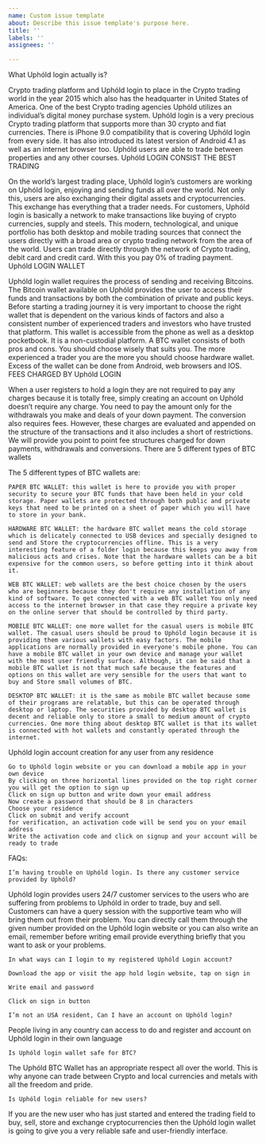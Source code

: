 ```yaml
---
name: Custom issue template
about: Describe this issue template's purpose here.
title: ''
labels: ''
assignees: ''

---
```


What Uphóld login actually is?

Crypto trading platform and Uphóld login to place in the Crypto  trading world in the year 2015 which also has the headquarter in United States of America. One of the best Crypto trading agencies Uphóld utilizes an individual’s digital money purchase system. Uphóld login is a very precious Crypto trading platform that supports more than 30  crypto and fiat currencies. There is iPhone 9.0 compatibility that is covering Uphóld login from every side. It has also introduced its latest version of  Android 4.1 as well as an internet browser too. Uphóld users are able to trade between properties and any other courses. 
Uphóld LOGIN CONSIST THE BEST TRADING

On the world’s largest trading place, Uphóld  login’s customers are working on Uphóld login, enjoying and sending funds all over the world. Not only this, users are also exchanging their digital assets and cryptocurrencies. This exchange has everything that a trader needs. For customers, Uphóld login is basically a network to make transactions like buying of crypto currencies, supply and steels. This modern, technological, and unique portfolio has both desktop and mobile trading sources that connect the users directly with a broad area or crypto trading network from the area of the world. Users can trade directly through the network of Crypto trading, debit card and credit card. With this you pay 0% of trading payment. 
Uphóld LOGIN WALLET

Uphóld login  wallet  requires the process of sending and receiving Bitcoins. The Bitcoin wallet available on Uphóld provides the user to access their funds and transactions by both the combination of private and public keys. Before starting a trading journey it is very important to choose the right wallet that is dependent on the various kinds of factors and also a consistent number of experienced traders and investors who have trusted that platform. This wallet is accessible from the phone as well as a desktop pocketbook. It is a non-custodial platform. A BTC wallet consists of both pros and cons. You should choose wisely that suits you. The more experienced a trader you are the more you should choose hardware wallet. Excess of the wallet can be done from Android, web browsers and IOS.
FEES CHARGED BY Uphóld LOGIN

When a user registers to hold a login they are not required to pay any charges because it is totally free, simply creating an account on Uphóld doesn’t require any charge. You need to pay the amount only for the withdrawals you make and deals of your down payment. The conversion also requires fees. However, these charges are evaluated and appended on the structure of the transactions and it also includes a short of restrictions. We will provide you point to point fee structures charged for down payments, withdrawals and conversions. 
There are 5 different types of BTC wallets

The 5 different types of BTC wallets are:

    PAPER BTC WALLET: this wallet is here to provide you with proper security to secure your BTC funds that have been held in your cold storage. Paper wallets are protected through both public and private keys that need to be printed on a sheet of paper which you will have to store in your bank.

    HARDWARE BTC WALLET: the hardware BTC wallet means the cold storage which is delicately connected to USB devices and specially designed to send and Store the cryptocurrencies offline. This is a very interesting feature of a folder login because this keeps you away from malicious acts and crises. Note that the hardware wallets can be a bit expensive for the common users, so before getting into it think about it. 

    WEB BTC WALLET: web wallets are the best choice chosen by the users who are beginners because they don't require any installation of any kind of software. To get connected with a web BTC wallet You only need access to the internet browser in that case they require a private key on the online server that should be controlled by third party. 

    MOBILE BTC WALLET: one more wallet for the casual users is mobile BTC wallet. The casual users should be proud to Uphóld login because it is providing them various wallets with easy factors. The mobile applications are normally provided in everyone's mobile phone. You can have a mobile BTC wallet in your own device and manage your wallet with the most user friendly surface. Although, it can be said that a mobile BTC wallet is not that much safe because the features and options on this wallet are very sensible for the users that want to buy and Store small volumes of BTC.

    DESKTOP BTC WALLET: it is the same as mobile BTC wallet because some of their programs are relatable, but this can be operated through desktop or laptop. The securities provided by desktop BTC wallet is decent and reliable only to store a small to medium amount of crypto currencies. One more thing about desktop BTC wallet is that its wallet is connected with hot wallets and constantly operated through the internet. 

Uphóld login account creation for any user from any residence

    Go to Uphóld login website or you can download a mobile app in your own device
    By clicking on three horizontal lines provided on the top right corner you will get the option to sign up
    Click on sign up button and write down your email address
    Now create a password that should be 8 in characters
    Choose your residence
    Click on submit and verify account
    for verification, an activation code will be send you on your email address
    Write the activation code and click on signup and your account will be ready to trade

FAQs:

    I’m having trouble on Uphóld login. Is there any customer service provided by Uphóld?

Uphóld login provides users 24/7 customer services to the users who are suffering from problems to Uphóld in order to trade, buy and sell. Customers can have a query session with the supportive team who will bring them out from their problem. You can directly call them through the given number provided on the Uphóld login website or you can also write an email, remember before writing email provide everything briefly that you want to ask or your problems.

    In what ways can I login to my registered Uphóld Login account?

    Download the app or visit the app hold login website, tap on sign in

    Write email and password

    Click on sign in button

    I’m not an USA resident, Can I have an account on Uphóld login?

People living in any country can access to do and register and account on Uphóld login in their own language

    Is Uphóld login wallet safe for BTC?

The Uphóld BTC Wallet has an appropriate respect all over the world. This is why anyone can trade between Crypto and local currencies and metals with all the freedom and pride.

    Is Uphóld login reliable for new users?

If you are the new user who has just started and entered the trading field to buy, sell, store and exchange cryptocurrencies then the Uphóld login wallet is going to give you a very reliable safe and user-friendly interface.
